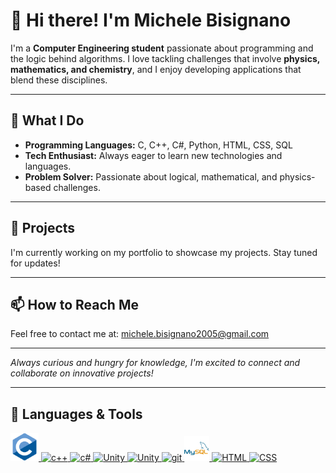 # 👋 Hi there! I'm **Michele Bisignano**

I'm a **Computer Engineering student** passionate about programming and the logic behind algorithms. I love tackling challenges that involve **physics, mathematics, and chemistry**, and I enjoy developing applications that blend these disciplines.

---

## 🚀 What I Do
- **Programming Languages:** C, C++, C#, Python, HTML, CSS, SQL
- **Tech Enthusiast:** Always eager to learn new technologies and languages.
- **Problem Solver:** Passionate about logical, mathematical, and physics-based challenges.

---

## 📂 Projects
I'm currently working on my portfolio to showcase my projects. Stay tuned for updates!

---

## 📫 How to Reach Me
Feel free to contact me at: [michele.bisignano2005@gmail.com](mailto:michele.bisignano2005@gmail.com)

---

*Always curious and hungry for knowledge, I'm excited to connect and collaborate on innovative projects!*

---

## 🔧 Languages & Tools
<p align="left">
<a href="https://www.cprogramming.com/" target="_blank" rel="noreferrer"> <img src="https://raw.githubusercontent.com/devicons/devicon/master/icons/c/c-original.svg" alt="c" width="45" height="45"/> </a>
<a href="https://cplusplus.com/" target="_blank" rel="noreferrer"> <img src="https://img.icons8.com/?size=100&id=40669&format=png&color=000000" alt="c++" width="50" height="50"/> </a>
<a href="https://dotnet.microsoft.com/it-it/languages/csharp" target="_blank" rel="noreferrer"> <img src="https://img.icons8.com/?size=100&id=45490&format=png&color=000000" alt="c#" width="50" height="50"/> </a>
<a href="https://unity.com/" target="_blank" rel="noreferrer"> <img src="https://img.icons8.com/?size=100&id=P08kExl7rixR&format=png&color=000000" alt="Unity" width="50" height="50"/> </a>
<a href="https://www.python.org/" target="_blank" rel="noreferrer"> <img src="https://img.icons8.com/?size=100&id=13441&format=png&color=000000" alt="Unity" width="50" height="50"/> </a>
<a href="https://git-scm.com/" target="_blank" rel="noreferrer"> <img src="https://www.vectorlogo.zone/logos/git-scm/git-scm-icon.svg" alt="git" width="40" height="40"/> </a>
<a href="https://www.mysql.com/" target="_blank" rel="noreferrer"> <img src="https://raw.githubusercontent.com/devicons/devicon/master/icons/mysql/mysql-original-wordmark.svg" alt="mysql" width="40" height="40"/> </a>
<a href="https://html.com/html5/" target="_blank" rel="noreferrer"> <img src="https://img.icons8.com/?size=100&id=20909&format=png&color=000000" alt="HTML" width="50" height="50"/> </a>
<a href="https://css-tricks.com/" target="_blank" rel="noreferrer"> <img src="https://img.icons8.com/?size=100&id=21278&format=png&color=000000" alt="CSS" width="50" height="50"/> </a>
</p>
